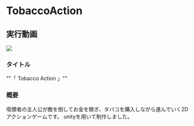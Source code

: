 # TobaccoAction
## 実行動画
[![](https://img.youtube.com/vi/c8MTEdcBHsw/0.jpg)](https://www.youtube.com/watch?v=c8MTEdcBHsw)

### タイトル
""「 Tobacco Action 」""

### 概要
喫煙者の主人公が敵を倒してお金を稼ぎ、タバコを購入しながら進んでいく2Dアクションゲームです。
unityを用いて制作しました。
